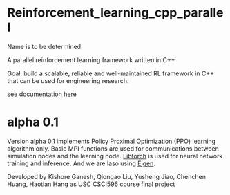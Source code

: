 # Reinforcement_learning_cpp_parallel
Name is to be determined.

A parallel reinforcement learning framework written in C++

Goal: build a scalable, reliable and well-maintained RL framework in C++ that can be used for engineering research.

see documentation [here](https://github.com/haotianh9/Reinforcement_learning_cpp_parallel/tree/main/doc/main.pdf)
# alpha 0.1
Version alpha 0.1 implements Policy Proximal Optimization (PPO) learning algorithm only. Basic MPI functions are used for communications between simulation nodes and the learning node. [Libtorch](https://pytorch.org/cppdocs/) is used for neural network training and inference. And we are laso using [Eigen](https://eigen.tuxfamily.org/index.php?title=Main_Page).

Developed by Kishore Ganesh, Qiongao Liu, Yusheng Jiao, Chenchen Huang, Haotian Hang as USC CSCI596 course final project
